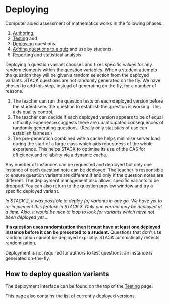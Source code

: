 # Deploying

Computer aided assessment of mathematics works in the following phases.

1. [Authoring](../Authoring/index.md),
2. [Testing](Testing.md) and
3. [Deploying](Deploying.md) questions.
4. [Adding questions to a quiz](Quiz.md) and use by students.
5. [Reporting](Reporting.md) and statistical analysis.


Deploying a question variant chooses and fixes specific values for any random elements within the question variables.  When a student attempts the question they will be given a random selection from the deployed variants.  STACK questions are not randomly generated on the fly.  We have chosen to add this step, instead of generating on the fly, for a number of reasons.

1. The teacher can run the question tests on each deployed version before the student sees the question to establish the question is working.  This aids quality control.
2. The teacher can decide if each deployed version appears to be of equal difficulty.  Experience suggests there are unanticipated consequences of randomly generating questions.  (Really only statistics of use can establish fairness.)
3. The pre-generation combined with a cache helps minimise server load during the start of a large class which aids robustness of the whole experience.  This helps STACK to optimise its use of the CAS for efficiency and reliability via a [dynamic cache](../Developer/Question_state_caching.md).

Any number of instances can be requested and deployed but only one instance of each [question note](Question_note.md) can be deployed.  The teacher is responsible to ensure question variants are different if and only if the question notes are different.  The deployment management also allows specific variants to be dropped.  You can also return to the question preview window and try a specific deployed variant.

_In STACK 2, it was possible to deploy \(n\) variants in one go.  We have yet to re-implement this feature in STACK 3.  Only one variant may be deployed at a time.  Also, it would be nice to loop to look for variants which have not been deployed yet...._

**If a question uses randomization then it must have at least one deployed instance before it can be presented to a student.**  Questions that don't use randomization cannot be deployed explicitly.  STACK automatically detects randomization.

Deployment is not required for authors to test questions: an instance is generated on-the-fly.

## How to deploy question variants ##

The deployment interface can be found on the top of the [Testing](Testing.md) page.

This page also contains the list of currently deployed versions.
